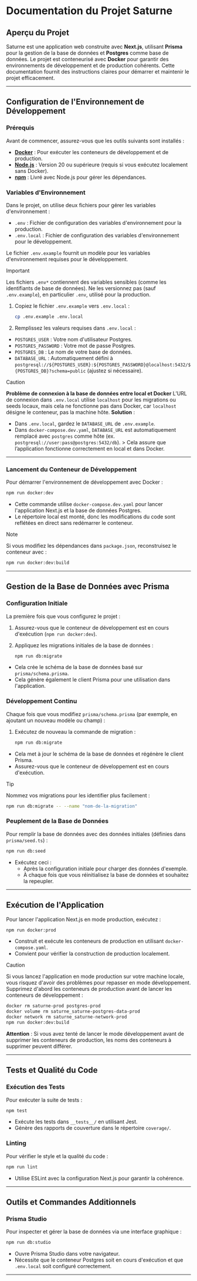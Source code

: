 # Documentation du Projet Saturne

## Aperçu du Projet

Saturne est une application web construite avec **Next.js**, utilisant **Prisma** pour la gestion de la base de données et **Postgres** comme base de données. Le projet est conteneurisé avec **Docker** pour garantir des environnements de développement et de production cohérents. Cette documentation fournit des instructions claires pour démarrer et maintenir le projet efficacement.

---

## Configuration de l'Environnement de Développement

### Prérequis

Avant de commencer, assurez-vous que les outils suivants sont installés :

- **[Docker](https://www.docker.com/)** : Pour exécuter les conteneurs de développement et de production.
- **[Node.js](https://nodejs.org/en)** : Version 20 ou supérieure (requis si vous exécutez localement sans Docker).
- **[npm](https://www.npmjs.com/)** : Livré avec Node.js pour gérer les dépendances.

### Variables d'Environnement

Dans le projet, on utilise deux fichiers pour gérer les variables d'environnement :

- `.env` : Fichier de configuration des variables d'environnement pour la production.
- `.env.local` : Fichier de configuration des variables d'environnement pour le développement.

Le fichier `.env.example` fournit un modèle pour les variables d'environnement requises pour le développement.

> [!IMPORTANT]
> Les fichiers `.env*` contiennent des variables sensibles (comme les identifiants de base de données). Ne les
> versionnez pas (sauf `.env.example`), en particulier `.env`, utilisé pour la production.

1. Copiez le fichier `.env.example` vers `.env.local` :

   ```bash
   cp .env.example .env.local
   ```

2. Remplissez les valeurs requises dans `.env.local` :

- `POSTGRES_USER` : Votre nom d'utilisateur Postgres.
- `POSTGRES_PASSWORD` : Votre mot de passe Postgres.
- `POSTGRES_DB` : Le nom de votre base de données.
- `DATABASE_URL` : Automatiquement défini à
  `postgresql://${POSTGRES_USER}:${POSTGRES_PASSWORD}@localhost:5432/${POSTGRES_DB}?schema=public` (ajustez si
  nécessaire).

> [!CAUTION]
> **Problème de connexion à la base de données entre local et Docker**
> L’URL de connexion dans `.env.local` utilise `localhost` pour les migrations ou seeds locaux, mais cela ne fonctionne
> pas dans Docker, car `localhost` désigne le conteneur, pas la machine hôte.
> **Solution** :
> - Dans `.env.local`, gardez le `DATABASE_URL` de `.env.example`.
> - Dans `docker-compose.dev.yaml`, `DATABASE_URL` est automatiquement remplacé avec `postgres` comme hôte (ex.
    `postgresql://user:pass@postgres:5432/db`).
    > Cela assure que l’application fonctionne correctement en local et dans Docker.

---

### Lancement du Conteneur de Développement

Pour démarrer l'environnement de développement avec Docker :

```bash
npm run docker:dev
```

- Cette commande utilise `docker-compose.dev.yaml` pour lancer l'application Next.js et la base de données Postgres.
- Le répertoire local est monté, donc les modifications du code sont reflétées en direct sans redémarrer le conteneur.

> [!NOTE]
> Si vous modifiez les dépendances dans `package.json`, reconstruisez le conteneur avec :
> ```bash
> npm run docker:dev:build
> ```

---

## Gestion de la Base de Données avec Prisma

### Configuration Initiale

La première fois que vous configurez le projet :

1. Assurez-vous que le conteneur de développement est en cours d'exécution (`npm run docker:dev`).
2. Appliquez les migrations initiales de la base de données :

   ```bash
   npm run db:migrate
   ```

- Cela crée le schéma de la base de données basé sur `prisma/schema.prisma`.
- Cela génère également le client Prisma pour une utilisation dans l'application.

### Développement Continu

Chaque fois que vous modifiez `prisma/schema.prisma` (par exemple, en ajoutant un nouveau modèle ou champ) :

1. Exécutez de nouveau la commande de migration :

   ```bash
   npm run db:migrate
   ```

- Cela met à jour le schéma de la base de données et régénère le client Prisma.
- Assurez-vous que le conteneur de développement est en cours d'exécution.

> [!TIP]
> Nommez vos migrations pour les identifier plus facilement :
> ```bash
> npm run db:migrate -- --name "nom-de-la-migration"
> ```

### Peuplement de la Base de Données

Pour remplir la base de données avec des données initiales (définies dans `prisma/seed.ts`) :

```bash
npm run db:seed
```

- Exécutez ceci :
  - Après la configuration initiale pour charger des données d'exemple.
  - À chaque fois que vous réinitialisez la base de données et souhaitez la repeupler.

---

## Exécution de l'Application

Pour lancer l'application Next.js en mode production, exécutez :

```bash
npm run docker:prod
```

- Construit et exécute les conteneurs de production en utilisant `docker-compose.yaml`.
- Convient pour vérifier la construction de production localement.

> [!CAUTION]
> Si vous lancez l'application en mode production sur votre machine locale, vous risquez d'avoir des problèmes pour repasser en mode développement. Supprimez d'abord les conteneurs de production avant de lancer les conteneurs de développement :
> ```bash
> docker rm saturne-prod postgres-prod
> docker volume rm saturne_saturne-postgres-data-prod
> docker network rm saturne_saturne-network-prod
> npm run docker:dev:build
> ```
> **Attention** : Si vous avez tenté de lancer le mode développement avant de supprimer les conteneurs de production, les noms des conteneurs à supprimer peuvent différer.

---

## Tests et Qualité du Code

### Exécution des Tests

Pour exécuter la suite de tests :

```bash
npm test
```

- Exécute les tests dans `__tests__/` en utilisant Jest.
- Génère des rapports de couverture dans le répertoire `coverage/`.

### Linting

Pour vérifier le style et la qualité du code :

```bash
npm run lint
```

- Utilise ESLint avec la configuration Next.js pour garantir la cohérence.

---

## Outils et Commandes Additionnels

### Prisma Studio

Pour inspecter et gérer la base de données via une interface graphique :

```bash
npm run db:studio
```

- Ouvre Prisma Studio dans votre navigateur.
- Nécessite que le conteneur Postgres soit en cours d'exécution et que `.env.local` soit configuré correctement.

---
